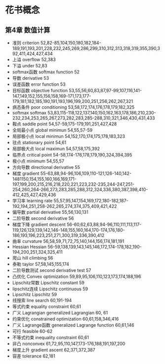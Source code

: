 # 花书概念
## 第4章 数值计算
 - 准则 criterion 52,82-85,104,150,180,182,184-189,191,193,201,228,232,245,269,286,299,310,312,313,318,319,355,390,392,411,424,427,434
 - 上溢 overflow 52,383
 - 下溢 under 52,83
 - softmax函数 softmax function 52
 - 导数 derivative 53
 - 误差函数 error function 53
 - 目标函数 objective function 53,55,56,60,83,87,97-99,107,116,141-147,149,152,155,156,158,169-171,173,177-179,181,182,185,190,191,193,196,199,200,251,256,262,267,321
 - 病态条件 poor conditioning 53,58,172,174,176,178,179,182,325
 - softmax softmax 53,83,115-118,122,137,140,150,162,163,178,186,210,230-232,234,253,265,267,273,282,283,285-288,310,321,346,430,431,433
 - 鞍点 saddle point 54,57-59,175-179,191,251,427,428
 - 全局最小点 global minimun 54,55,57-59
 - 局部极小点 local minimun 54,152,170,174,175,178,183,323
 - 驻点 stationary point 54,61
 - 局部极大点 local maximun 54,57,58,175,392
 - 临界点 critical point 54-58,174-176,178,179,190,324,394,395
 - 极小点 minimum 54,55,57
 - 方向导数 directional derivative 55
 - 梯度 gradient 55-63,88,94-96,106,109,110-121,126-140,142-1481150,154,155,160,166,169,171-197,199,200,215,216,218,220,221,223,232-235,244-247,251-254,260,264-266,273,283,285,288,312,324,336,380,387,398,410-412,425,427,429,436
 - 学习率 learning rate 55,57,95,147,154,169,172,180-182,187-192,194,251,258-262,265,274,374,375,409,421,422
 - 偏导数 partial derivative 55,56,130,131
 - 二阶导数 second derivative 56
 - 梯度下降 gradient descent 56-60,62,63,88,94-96,110,111,113,117-119,126,129,139,142,146-148,155,160,164,170-174,176,180-186,193,196,223,251,271,300,319,336,390,412
 - 曲率 curvature 56,58,59,71,72,75,140,144,156,174,181,191
 - Hessian Hessian 56-59,138,139,143,145,146,172,174-178,182,190-194,200,251,324,325,411
 - 爬山 hill climbing 56
 - 泰勒 taylor 57,58,145,155,174
 - 二阶导数测试 second derivative test 57
 - 凸优化 Convex optimization 59,89,95,106,110,123,173,174,188,196
 - Lipschitz常数 Lipschitz constant 59
 - lipschitz连续 Lipschitz continuous 59
 - Lipschitz Lipschitz 59
 - 线搜索 line search 60,191-194
 - 等式约束 equality constraint 60,61
 - 广义 Lagrangian generalized Lagrangian 60, 61
 - 约束优化 constrained optimization 60,61,158,346,416
 - 广义 Lagrange函数 generalized Lagrange function 60,61,146
 - 可行 feasible 60-62
 - 不等式约束 inequality constraint 60,61
 - 非凸 nonconvex 61,72,95,110,147,173-176,188,191,197,200 
 - 梯度上升 gradient ascent 62,371,372,387
 - 容差 tolerance 62,181